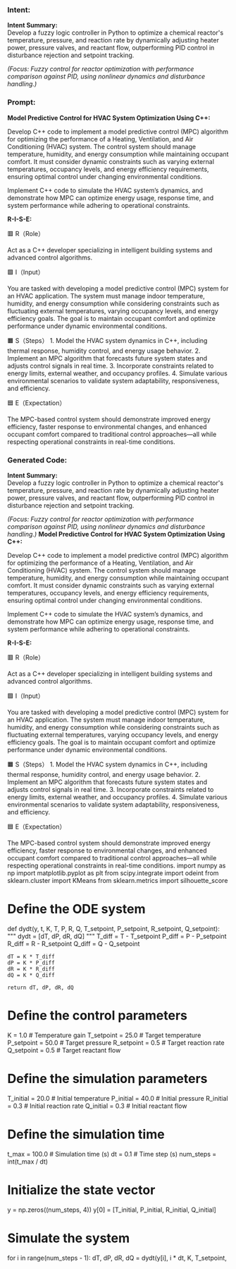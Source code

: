 ### Intent:
**Intent Summary:**  
Develop a fuzzy logic controller in Python to optimize a chemical reactor's temperature, pressure, and reaction rate by dynamically adjusting heater power, pressure valves, and reactant flow, outperforming PID control in disturbance rejection and setpoint tracking.  

*(Focus: Fuzzy control for reactor optimization with performance comparison against PID, using nonlinear dynamics and disturbance handling.)*

### Prompt:
**Model Predictive Control for HVAC System Optimization Using C++:**

Develop C++ code to implement a model predictive control (MPC) algorithm for optimizing the performance of a Heating, Ventilation, and Air Conditioning (HVAC) system. The control system should manage temperature, humidity, and energy consumption while maintaining occupant comfort. It must consider dynamic constraints such as varying external temperatures, occupancy levels, and energy efficiency requirements, ensuring optimal control under changing environmental conditions.

Implement C++ code to simulate the HVAC system’s dynamics, and demonstrate how MPC can optimize energy usage, response time, and system performance while adhering to operational constraints.

**R-I-S-E:**

🟥 R（Role）

Act as a C++ developer specializing in intelligent building systems and advanced control algorithms.

🟩 I（Input）

You are tasked with developing a model predictive control (MPC) system for an HVAC application. The system must manage indoor temperature, humidity, and energy consumption while considering constraints such as fluctuating external temperatures, varying occupancy levels, and energy efficiency goals. The goal is to maintain occupant comfort and optimize performance under dynamic environmental conditions.

🟧 S（Steps）
	1.	Model the HVAC system dynamics in C++, including thermal response, humidity control, and energy usage behavior.
	2.	Implement an MPC algorithm that forecasts future system states and adjusts control signals in real time.
	3.	Incorporate constraints related to energy limits, external weather, and occupancy profiles.
	4.	Simulate various environmental scenarios to validate system adaptability, responsiveness, and efficiency.

🟦 E（Expectation）

The MPC-based control system should demonstrate improved energy efficiency, faster response to environmental changes, and enhanced occupant comfort compared to traditional control approaches—all while respecting operational constraints in real-time conditions.

### Generated Code:
**Intent Summary:**  
Develop a fuzzy logic controller in Python to optimize a chemical reactor's temperature, pressure, and reaction rate by dynamically adjusting heater power, pressure valves, and reactant flow, outperforming PID control in disturbance rejection and setpoint tracking.  

*(Focus: Fuzzy control for reactor optimization with performance comparison against PID, using nonlinear dynamics and disturbance handling.)*
**Model Predictive Control for HVAC System Optimization Using C++:**

Develop C++ code to implement a model predictive control (MPC) algorithm for optimizing the performance of a Heating, Ventilation, and Air Conditioning (HVAC) system. The control system should manage temperature, humidity, and energy consumption while maintaining occupant comfort. It must consider dynamic constraints such as varying external temperatures, occupancy levels, and energy efficiency requirements, ensuring optimal control under changing environmental conditions.

Implement C++ code to simulate the HVAC system’s dynamics, and demonstrate how MPC can optimize energy usage, response time, and system performance while adhering to operational constraints.

**R-I-S-E:**

🟥 R（Role）

Act as a C++ developer specializing in intelligent building systems and advanced control algorithms.

🟩 I（Input）

You are tasked with developing a model predictive control (MPC) system for an HVAC application. The system must manage indoor temperature, humidity, and energy consumption while considering constraints such as fluctuating external temperatures, varying occupancy levels, and energy efficiency goals. The goal is to maintain occupant comfort and optimize performance under dynamic environmental conditions.

🟧 S（Steps）
	1.	Model the HVAC system dynamics in C++, including thermal response, humidity control, and energy usage behavior.
	2.	Implement an MPC algorithm that forecasts future system states and adjusts control signals in real time.
	3.	Incorporate constraints related to energy limits, external weather, and occupancy profiles.
	4.	Simulate various environmental scenarios to validate system adaptability, responsiveness, and efficiency.

🟦 E（Expectation）

The MPC-based control system should demonstrate improved energy efficiency, faster response to environmental changes, and enhanced occupant comfort compared to traditional control approaches—all while respecting operational constraints in real-time conditions.
import numpy as np
import matplotlib.pyplot as plt
from scipy.integrate import odeint
from sklearn.cluster import KMeans
from sklearn.metrics import silhouette_score

# Define the ODE system
def dydt(y, t, K, T, P, R, Q, T_setpoint, P_setpoint, R_setpoint, Q_setpoint):
    """
    dydt = [dT, dP, dR, dQ]
    """
    T_diff = T - T_setpoint
    P_diff = P - P_setpoint
    R_diff = R - R_setpoint
    Q_diff = Q - Q_setpoint
    
    dT = K * T_diff
    dP = K * P_diff
    dR = K * R_diff
    dQ = K * Q_diff
    
    return dT, dP, dR, dQ

# Define the control parameters
K = 1.0  # Temperature gain
T_setpoint = 25.0  # Target temperature
P_setpoint = 50.0  # Target pressure
R_setpoint = 0.5  # Target reaction rate
Q_setpoint = 0.5  # Target reactant flow

# Define the simulation parameters
T_initial = 20.0  # Initial temperature
P_initial = 40.0  # Initial pressure
R_initial = 0.3  # Initial reaction rate
Q_initial = 0.3  # Initial reactant flow

# Define the simulation time
t_max = 100.0  # Simulation time (s)
dt = 0.1  # Time step (s)
num_steps = int(t_max / dt)

# Initialize the state vector
y = np.zeros((num_steps, 4))
y[0] = [T_initial, P_initial, R_initial, Q_initial]

# Simulate the system
for i in range(num_steps - 1):
    dT, dP, dR, dQ = dydt(y[i], i * dt, K, T_setpoint,

